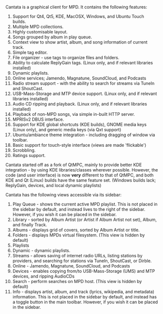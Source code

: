 Cantata is a graphical client for MPD. It contains the following features:

  1. Support for Qt4, Qt5, KDE, MacOSX, Windows, and Ubuntu Touch builds.
  1. Multiple MPD collections.
  1. Highly customisable layout.
  1. Songs grouped by album in play queue.
  1. Context view to show artist, album, and song information of current track.
  1. Simple tag editor.
  1. File organizer - use tags to organize files and folders.
  1. Ability to calculate ReplyGain tags. (Linux only, and if relevant libraries  installed)
  1. Dynamic playlists.
  1. Online services; Jamendo, Magnatune, SoundCloud, and Podcasts
  1. Radio stream support - with the ability to search for streams via TuneIn and ShoutCast.
  1. USB-Mass-Storage and MTP device support. (Linux only, and if relevant  libraries installed)
  1. Audio CD ripping and playback. (Linux only, and if relevant libraries installed)
  1. Playback of non-MPD songs, via simple in-built HTTP server.
  1. MPRISv2 DBUS interface.
  1. Support for KDE global shortcuts (KDE builds), GNOME media keys  (Linux only), and generic media keys (via Qxt support)
  1. Ubuntu/ambiance theme integration - including dragging of window via toolbar.
  1. Basic support for touch-style interface (views are made 'flickable')
  1. Scrobbling.
  1. Ratings support.

Cantata started off as a fork of QtMPC, mainly to provide better KDE integration - by using KDE libraries/classes wherever possible. However, the code (and user interface) is now **very** different to that of QtMPC, and both KDE and Qt (Linux) builds have the same feature set. (Windows builds lack; ReplyGain, devices, and local dynamic playlists)


Cantata has the following views accessible via its sidebar:

  1. Play Queue - shows the current active MPD playlist. This is not placed in the sidebar by default, and instead lives to the right of the sidebar. However, if you wish it can be placed in the sidebar.
  1. Library - sorted by Album Artist (or Artist if Album Artist not set), Album, and finally Track.
  1. Albums - displays grid of covers, sorted by Album Artist or title.
  1. Folders - displays MPDs virtual filesystem. (This view is hidden by default)
  1. Playlists
  1. Dynamic - dynamic playlists.
  1. Streams - allows saving of internet radio URLs, listing stations by providers, and searching for stations via TuneIn, ShoutCast, or Dirble.
  1. Online - Jamendo, Magnatune, SoundCloud, and Podcasts
  1. Devices - enables copying from/to USB-Mass-Storage (UMS) and MTP devices, and ripping AudioCDs
  1. Search - perform searches on MPD host. (This view is hidden by default)
  1. Info - displays artist, album, and track (lyrics, wikipedia, and metadata) information. This is not placed in the sidebar by default, and instead has a toggle button in the main toolbar.  However, if you wish it can be placed in the sidebar.